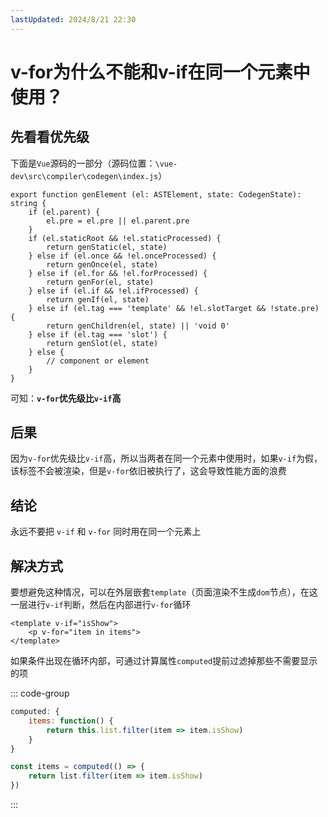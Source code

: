 ```yaml
---
lastUpdated: 2024/8/21 22:30
---
```


# v-for为什么不能和v-if在同一个元素中使用？

## 先看看优先级

下面是`Vue`源码的一部分（源码位置：`\vue-dev\src\compiler\codegen\index.js`）

```ts{9-12}
export function genElement (el: ASTElement, state: CodegenState): string {
    if (el.parent) {
        el.pre = el.pre || el.parent.pre
    }
    if (el.staticRoot && !el.staticProcessed) {
        return genStatic(el, state)
    } else if (el.once && !el.onceProcessed) {
        return genOnce(el, state)
    } else if (el.for && !el.forProcessed) {
        return genFor(el, state)
    } else if (el.if && !el.ifProcessed) {
        return genIf(el, state)
    } else if (el.tag === 'template' && !el.slotTarget && !state.pre) {
        return genChildren(el, state) || 'void 0'
    } else if (el.tag === 'slot') {
        return genSlot(el, state)
    } else {
        // component or element
    }
}
```

可知：**`v-for`优先级比`v-if`高**

## 后果

因为`v-for`优先级比`v-if`高，所以当两者在同一个元素中使用时，如果`v-if`为假，该标签不会被渲染，但是`v-for`依旧被执行了，这会导致性能方面的浪费

## 结论

永远不要把 `v-if` 和 `v-for` 同时用在同一个元素上

## 解决方式

要想避免这种情况，可以在外层嵌套`template`（页面渲染不生成`dom`节点），在这一层进行`v-if`判断，然后在内部进行`v-for`循环

```vue
<template v-if="isShow">
    <p v-for="item in items">
</template>
```

如果条件出现在循环内部，可通过计算属性`computed`提前过滤掉那些不需要显示的项

::: code-group

```js [Vue2]
computed: {
    items: function() {
        return this.list.filter(item => item.isShow)
    }
}
```

```ts [Vue3]
const items = computed(() => {
    return list.filter(item => item.isShow)
})
```

:::
